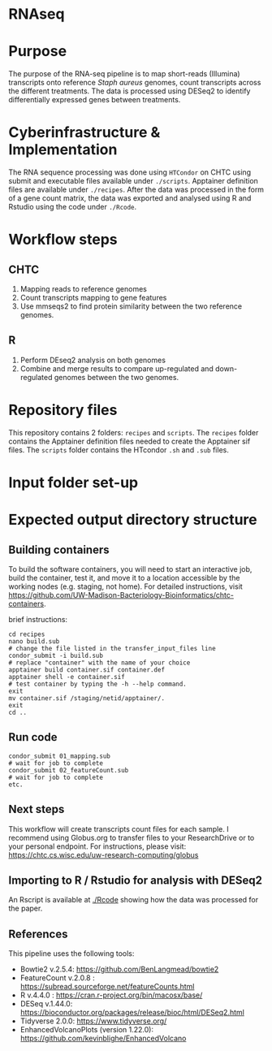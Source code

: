 # RNAseq

# Purpose

The purpose of the RNA-seq pipeline is to map short-reads (Illumina) transcripts onto reference *Staph aureus* genomes, count transcripts across the different treatments. The data is processed using DESeq2 to identify differentially expressed genes between treatments.

# Cyberinfrastructure & Implementation

The RNA sequence processing was done using `HTCondor` on CHTC using submit and executable files available under `./scripts`. Apptainer definition files are available under `./recipes`. After the data was processed in the form of a gene count matrix, the data was exported and analysed using R and Rstudio using the code under `./Rcode`. 

# Workflow steps

## CHTC
1. Mapping reads to reference genomes 
2. Count transcripts mapping to gene features
3. Use mmseqs2 to find protein similarity between the two reference genomes.

## R
1. Perform DEseq2 analysis on both genomes
2. Combine and merge results to compare up-regulated and down-regulated genomes between the two genomes.


# Repository files

This repository contains 2 folders: `recipes` and `scripts`.
The `recipes` folder contains the Apptainer definition files needed to create the Apptainer sif files. 
The `scripts` folder contains the HTcondor `.sh` and `.sub` files.

# Input folder set-up

# Expected output directory structure

##  Building containers

To build the software containers, you will need to start an interactive job, build the container, test it, and move it to a location accessible by the working nodes (e.g. staging, not home).
For detailed instructions, visit https://github.com/UW-Madison-Bacteriology-Bioinformatics/chtc-containers. 

brief instructions:
```
cd recipes
nano build.sub
# change the file listed in the transfer_input_files line
condor_submit -i build.sub
# replace "container" with the name of your choice
apptainer build container.sif container.def
apptainer shell -e container.sif
# test container by typing the -h --help command.
exit
mv container.sif /staging/netid/apptainer/.
exit
cd ..
```

## Run code

```
condor_submit 01_mapping.sub
# wait for job to complete
condor_submit 02_featureCount.sub
# wait for job to complete
etc. 

```

## Next steps
This workflow will create transcripts count files for each sample.
I recommend using Globus.org to transfer files to your ResearchDrive or to your personal endpoint.
For instructions, please visit: https://chtc.cs.wisc.edu/uw-research-computing/globus

## Importing to R / Rstudio for analysis with DESeq2

An Rscript is available at [./Rcode](./RCode) showing how the data was processed for the paper.

## References
This pipeline uses the following tools:

- Bowtie2 v.2.5.4: https://github.com/BenLangmead/bowtie2
- FeatureCount v.2.0.8 : https://subread.sourceforge.net/featureCounts.html
- R v.4.4.0 : https://cran.r-project.org/bin/macosx/base/
- DESeq v.1.44.0: https://bioconductor.org/packages/release/bioc/html/DESeq2.html
- Tidyverse 2.0.0: https://www.tidyverse.org/
- EnhancedVolcanoPlots (version 1.22.0): https://github.com/kevinblighe/EnhancedVolcano






